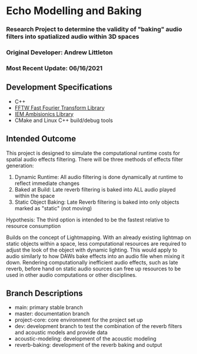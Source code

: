 # Echo Modelling and Baking

### Research Project to determine the validity of "baking" audio filters into spatialized audio within 3D spaces

### Original Developer: Andrew Littleton

### Most Recent Update: 06/16/2021

##  Development Specifications

* C++ 
* [FFTW Fast Fourier Transform Library](http://www.fftw.org/)
* [IEM Ambisionics Library](https://plugins.iem.at/)
* CMake and Linux C++ build/debug tools

## Intended Outcome

This project is designed to simulate the computational runtime costs for spatial audio effects filtering. There will be three methods of effects filter generation:

1. Dynamic Runtime: All audio filtering is done dynamically at runtime to reflect immediate changes 
2. Baked at Build: Late reverb filtering is baked into ALL audio played within the space
3. Static Object Baking: Late Reverb filtering is baked into only objects marked as "static" \(not moving\) 

Hypothesis: The third option is intended to be the fastest relative to resource consumption

Builds on the concept of Lightmapping. With an already existing lightmap on static objects within a space, less computational resources are required to adjust the look of the object with dynamic lighting. This would apply to audio similarly to how DAWs bake effects into an audio file when mixing it down. Rendering computationally inefficient audio effects, such as late reverb, before hand on static audio sources can free up resources to be used in other audio computations or other disciplines.

## Branch Descriptions

* main: primary stable branch
* master: documentation branch
* project-core: core environment for the project set up
* dev: development branch to test the combination of the reverb filters and acoustic models and provide data
* acoustic-modeling: development of the acoustic modeling 
* reverb-baking: development of the reverb baking and output

